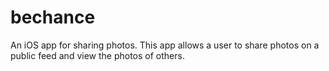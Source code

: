 # bechance

An iOS app for sharing photos. This app allows a user to share photos on a public feed and view the photos of others.
